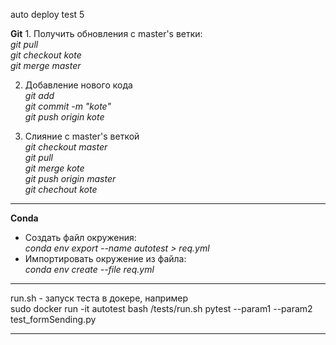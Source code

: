 <p>auto deploy test 5</p>
<b>Git</b>
1. Получить обновления с master's ветки:<br>
<i>git pull</i></br>
<i>git checkout kote</i><br>
<i>git merge master</i><br>


2. Добавление нового кода<br>
<i>git add </i></br>
<i>git commit -m "kote"</i><br>
<i>git push origin kote</i><br>


3. Слияние с master's веткой<br>
<i>git checkout master</i><br>
<i>git pull</i></br>
<i>git merge kote</i><br>
<i>git push origin master</i><br>
<i>git chechout kote</i><br>
---
<b>Conda</b><br>
<ul>
<li>Создать файл окружения:<br>
<i>conda env export --name autotest > req.yml</i><br></li>
<li>Импортировать окружение из файла:<br>
<i>conda env create --file req.yml</i><br></li></ul>

---

run.sh - запуск теста в докере, например<br>
sudo docker run -it autotest bash /tests/run.sh pytest --param1 --param2 test_formSending.py

---
